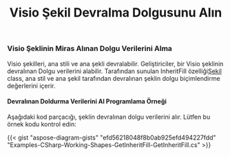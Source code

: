 ﻿---
title: Visio Şekil Devralma Dolgusunu Alın
type: docs
weight: 100
url: /tr/net/get-visio-shape-inherit-fill/
description: Bu bölüm, visio şeklinin ana stilinden ve Aspose.Diagram ana stilinden devralınan dolgu stilinin nasıl alınacağını açıklar.
---
### **Visio Şeklinin Miras Alınan Dolgu Verilerini Alma**
Visio şekilleri, ana stili ve ana şekli devralabilir. Geliştiriciler, bir Visio şeklinin devralınan Dolgu verilerini alabilir. Tarafından sunulan InheritFill özelliği[Şekil](http://www.aspose.com/api/net/diagram/aspose.diagram/shape) class, ana stil ve ana şekil tarafından devralınan şeklin dolgu biçimlendirme değerlerini içerir.
#### **Devralınan Doldurma Verilerini Al Programlama Örneği**
Aşağıdaki kod parçacığı, şeklin devralınan dolgu verilerini alır. Lütfen bu örnek kodu kontrol edin:

{{< gist "aspose-diagram-gists" "efd56218048f8b0ab925efd494227fdd" "Examples-CSharp-Working-Shapes-GetInheritFill-GetInheritFill.cs" >}}

